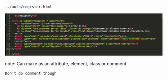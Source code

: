 `../auth/register.html`

![Directive Code](img/code-directive-2.png)

note:
    Can make as an attribute, element, class or comment

    Don't do comment though
